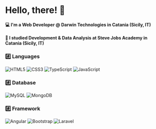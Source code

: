 <!--
**irjne/irjne** is a ✨ _special_ ✨ repository because its `README.md` (this file) appears on your GitHub profile.

Here are some ideas to get you started:

- 🔭 I’m currently working on ...
- 🌱 I’m currently learning ...
- 👯 I’m looking to collaborate on ...
- 🤔 I’m looking for help with ...
- 💬 Ask me about ...
- 📫 How to reach me: ...
- 😄 Pronouns: ...
- ⚡ Fun fact: ...
-->

# Hello, there! 👋

#### 💻 I'm a Web Developer @ Darwin Technologies in Catania (Sicily, IT)
#### 🔭 I studied Development & Data Analysis at Steve Jobs Academy in Catania (Sicily, IT)

### #️⃣ Languages 
![HTML5](https://img.shields.io/badge/-HTML5-E34F26.svg?style=for-the-badge&logo=html5&logoColor=ffffff) ![CSS3](https://img.shields.io/badge/-CSS3-1572B6.svg?style=for-the-badge&logo=css3)  ![TypeScript](https://img.shields.io/badge/-TypeScript-81c7db?style=for-the-badge&logo=typescript) ![JavaScript](https://img.shields.io/badge/-JavaScript-282C34?style=for-the-badge&logo=javascript)

### #️⃣ Database

![MySQL](https://img.shields.io/badge/-MySQL-4479A1?style=for-the-badge&logo=mysql&logoColor=ffffff) ![MongoDB](https://img.shields.io/badge/-MongoDB-47A248?style=for-the-badge&logo=mongodb&logoColor=ffffff) 

### #️⃣ Framework
![Angular](https://img.shields.io/badge/-Angular-DD0031?style=for-the-badge&logo=angular) ![Bootstrap](https://img.shields.io/badge/-Bootstrap-563D7C.svg?style=for-the-badge&logo=bootstrap) ![Laravel](https://img.shields.io/badge/-Laravel-FFFFFF?style=for-the-badge&logo=laravel)
